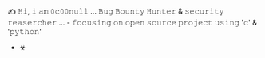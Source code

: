  ✍️ 𝙷𝚒, 𝚒 𝚊𝚖 𝟶𝚌𝟶𝟶𝚗𝚞𝚕𝚕 ... 𝙱𝚞𝚐 𝙱𝚘𝚞𝚗𝚝𝚢 𝙷𝚞𝚗𝚝𝚎𝚛 & 𝚜𝚎𝚌𝚞𝚛𝚒𝚝𝚢 𝚛𝚎𝚊𝚜𝚎𝚛𝚌𝚑𝚎𝚛 ... - 𝚏𝚘𝚌𝚞𝚜𝚒𝚗𝚐 𝚘𝚗 𝚘𝚙𝚎𝚗 𝚜𝚘𝚞𝚛𝚌𝚎 𝚙𝚛𝚘𝚓𝚎𝚌𝚝 𝚞𝚜𝚒𝚗𝚐 '𝚌' & '𝚙𝚢𝚝𝚑𝚘𝚗' 
 - ☣







<!--- / --->
